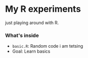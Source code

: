 # My R experiments

just playing around with R.

### What's inside
- `basic.R`: Random code i am tetsing
- Goal: Learn basics 